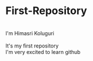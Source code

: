 # First-Repository
<br>I'm Himasri Koluguri<br>
<br>It's my first repository<br>
I'm very excited to learn github
